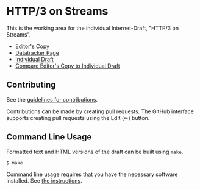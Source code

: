 # HTTP/3 on Streams

This is the working area for the individual Internet-Draft, "HTTP/3 on Streams".

* [Editor's Copy](https://kazuho.github.io/draft-kazuho-httpbis-http3-on-streams/#go.draft-kazuho-httpbis-http3-on-streams.html)
* [Datatracker Page](https://datatracker.ietf.org/doc/draft-kazuho-httpbis-http3-on-streams)
* [Individual Draft](https://datatracker.ietf.org/doc/html/draft-kazuho-httpbis-http3-on-streams)
* [Compare Editor's Copy to Individual Draft](https://kazuho.github.io/draft-kazuho-httpbis-http3-on-streams/#go.draft-kazuho-httpbis-http3-on-streams.diff)


## Contributing

See the
[guidelines for contributions](https://github.com/kazuho/draft-kazuho-httpbis-http3-on-streams/blob/main/CONTRIBUTING.md).

Contributions can be made by creating pull requests.
The GitHub interface supports creating pull requests using the Edit (✏) button.


## Command Line Usage

Formatted text and HTML versions of the draft can be built using `make`.

```sh
$ make
```

Command line usage requires that you have the necessary software installed.  See
[the instructions](https://github.com/martinthomson/i-d-template/blob/main/doc/SETUP.md).


